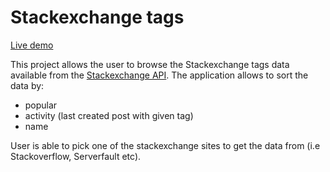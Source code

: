 # Stackexchange tags

[Live demo](https://stackexchange-tags.netlify.app/)

This project allows the user to browse the Stackexchange tags data available from the [Stackexchange API](https://api.stackexchange.com/).
The application allows to sort the data by:
 - popular
 - activity (last created post with given tag)
 - name

User is able to pick one of the stackexchange sites to get the data from (i.e Stackoverflow, Serverfault etc).
